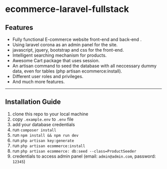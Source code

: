 # ecommerce-laravel-fullstack


## Features

-   Fully functional E-commerce website front-end and back-end .
-   Using laravel corona as an admin panel for the site.
-   javascript, jquery, bootstrap and css for the front-end.
-   Intelligent searching mechanism for products.
-   Awesome Cart package that uses session.
-   An artisan command to seed the database with all neccessary dummy data, even for tables (php artisan ecommerce:install).
-   Different user roles and privileges.
-   And much more features.

---

## Installation Guide

1. clone this repo to your local machine
1. copy `.example.env` to `.env` file
1. add your database credentials
1. run `composer install`
1. run `npm install && npm run dev`
1. run `php artisan key:generate`
1. run `php artisan ecommerce:install`
1. run `php artisan ecommerce: db:seed --class=ProductSeeder`
1. credentials to access admin panel (email: `admin@admin.com`, password: `12345`)

